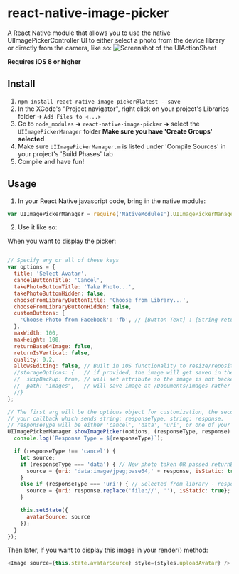 # react-native-image-picker
A React Native module that allows you to use the native UIImagePickerController UI to either select a photo from the device library or directly from the camera, like so:
![Screenshot of the UIActionSheet](https://github.com/marcshilling/react-native-image-picker/blob/master/AlertSheetImage.jpg)

**Requires iOS 8 or higher**

## Install
1. `npm install react-native-image-picker@latest --save`
2. In the XCode's "Project navigator", right click on your project's Libraries folder ➜ `Add Files to <...>`
3. Go to `node_modules` ➜ `react-native-image-picker` ➜ select the `UIImagePickerManager` folder **Make sure you have 'Create Groups' selected**
4. Make sure `UIImagePickerManager.m` is listed under 'Compile Sources' in your project's 'Build Phases' tab
5. Compile and have fun!

## Usage
1. In your React Native javascript code, bring in the native module:

  ```javascript
var UIImagePickerManager = require('NativeModules').UIImagePickerManager;
  ```
2. Use it like so:

  When you want to display the picker:
  ```javascript

  // Specify any or all of these keys
  var options = {
    title: 'Select Avatar',
    cancelButtonTitle: 'Cancel',
    takePhotoButtonTitle: 'Take Photo...',
    takePhotoButtonHidden: false,
    chooseFromLibraryButtonTitle: 'Choose from Library...',
    chooseFromLibraryButtonHidden: false,
    customButtons: {
      'Choose Photo from Facebook': 'fb', // [Button Text] : [String returned upon selection]
    },
    maxWidth: 100,
    maxHeight: 100,
    returnBase64Image: false,
    returnIsVertical: false,
    quality: 0.2,
    allowsEditing: false, // Built in iOS functionality to resize/reposition the image
    //storageOptions: {   // if provided, the image will get saved in the documents directory (rather than tmp directory)
    //  skipBackup: true, // will set attribute so the image is not backed up to iCloud
    //  path: "images",   // will save image at /Documents/images rather than the root
    //}
  };

  // The first arg will be the options object for customization, the second is
  // your callback which sends string: responseType, string: response.
  // responseType will be either 'cancel', 'data', 'uri', or one of your custom button values
  UIImagePickerManager.showImagePicker(options, (responseType, response) => {
    console.log(`Response Type = ${responseType}`);

    if (responseType !== 'cancel') {
      let source;
      if (responseType === 'data') { // New photo taken OR passed returnBase64Image true -  response is the 64 bit encoded image data string
        source = {uri: 'data:image/jpeg;base64,' + response, isStatic: true};
      }
      else if (responseType === 'uri') { // Selected from library - response is the URI to the local file asset
        source = {uri: response.replace('file://', ''), isStatic: true};
      }

      this.setState({
        avatarSource: source
      });
    }
  });
  ```
  Then later, if you want to display this image in your render() method:
  ```javascript
  <Image source={this.state.avatarSource} style={styles.uploadAvatar} />
  ```
